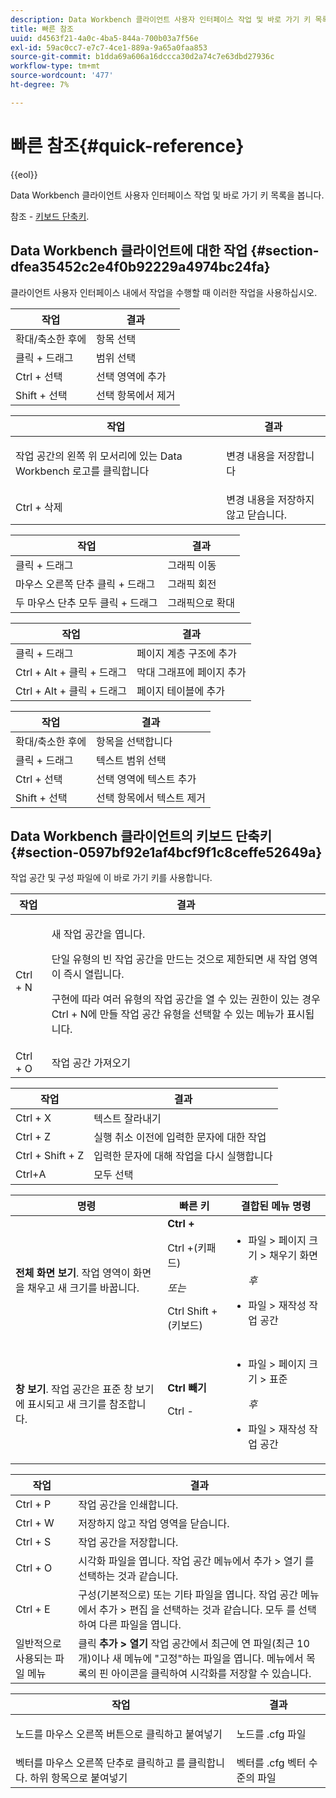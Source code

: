 ```yaml
---
description: Data Workbench 클라이언트 사용자 인터페이스 작업 및 바로 가기 키 목록을 봅니다.
title: 빠른 참조
uuid: d4563f21-4a0c-4ba5-844a-700b03a7f56e
exl-id: 59ac0cc7-e7c7-4ce1-889a-9a65a0faa853
source-git-commit: b1dda69a606a16dccca30d2a74c7e63dbd27936c
workflow-type: tm+mt
source-wordcount: '477'
ht-degree: 7%

---
```


# 빠른 참조{#quick-reference}

{{eol}}

Data Workbench 클라이언트 사용자 인터페이스 작업 및 바로 가기 키 목록을 봅니다.

참조 - [키보드 단축키](../../../home/c-get-started/c-vis/c-qk-ref.md#section-0597bf92e1af4bcf9f1c8ceffe52649a).

## Data Workbench 클라이언트에 대한 작업 {#section-dfea35452c2e4f0b92229a4974bc24fa}

클라이언트 사용자 인터페이스 내에서 작업을 수행할 때 이러한 작업을 사용하십시오.

| 작업 | 결과 |
|---|---|
| 확대/축소한 후에  | 항목 선택 |
| 클릭 + 드래그 | 범위 선택 |
| Ctrl + 선택 | 선택 영역에 추가 |
| Shift + 선택 | 선택 항목에서 제거 |

<table id="table_468868B713E94F08BFF8F5C468F5100B"> 
 <thead> 
  <tr> 
   <th colname="col1" class="entry"> 작업 </th> 
   <th colname="col2" class="entry"> 결과 </th> 
  </tr> 
 </thead>
 <tbody> 
  <tr> 
   <td colname="col1"> 작업 공간의 왼쪽 위 모서리에 있는 Data Workbench 로고를 클릭합니다 </td> 
   <td colname="col2"> <p>변경 내용을 저장합니다 </p> </td> 
  </tr> 
  <tr> 
   <td colname="col1"> Ctrl + 삭제 </td> 
   <td colname="col2"> 변경 내용을 저장하지 않고 닫습니다. </td> 
  </tr> 
 </tbody> 
</table>

| 작업 | 결과 |
|---|---|
| 클릭 + 드래그 | 그래픽 이동 |
| 마우스 오른쪽 단추 클릭 + 드래그 | 그래픽 회전 |
| 두 마우스 단추 모두 클릭 + 드래그 | 그래픽으로 확대 |

| 작업 | 결과 |
|---|---|
| 클릭 + 드래그 | 페이지 계층 구조에 추가 |
| Ctrl + Alt + 클릭 + 드래그 | 막대 그래프에 페이지 추가 |
| Ctrl + Alt + 클릭 + 드래그 | 페이지 테이블에 추가 |

| 작업 | 결과 |
|---|---|
| 확대/축소한 후에  | 항목을 선택합니다 |
| 클릭 + 드래그 | 텍스트 범위 선택 |
| Ctrl + 선택 | 선택 영역에 텍스트 추가 |
| Shift + 선택 | 선택 항목에서 텍스트 제거 |

## Data Workbench 클라이언트의 키보드 단축키 {#section-0597bf92e1af4bcf9f1c8ceffe52649a}

작업 공간 및 구성 파일에 이 바로 가기 키를 사용합니다.

<table id="table_169AD5F75C92449FACEAC64660B4B50D"> 
 <thead> 
  <tr> 
   <th colname="col1" class="entry"> 작업 </th> 
   <th colname="col2" class="entry"> 결과 </th> 
  </tr>
 </thead>
 <tbody> 
  <tr> 
   <td colname="col1"> Ctrl + N </td> 
   <td colname="col2"> <p>새 작업 공간을 엽니다. </p> <p>단일 유형의 빈 작업 공간을 만드는 것으로 제한되면 새 작업 영역이 즉시 열립니다. </p> <p>구현에 따라 여러 유형의 작업 공간을 열 수 있는 권한이 있는 경우 Ctrl + N에 만들 작업 공간 유형을 선택할 수 있는 메뉴가 표시됩니다. </p> </td> 
  </tr> 
  <tr> 
   <td colname="col1"> Ctrl + O </td> 
   <td colname="col2"> 작업 공간 가져오기 </td> 
  </tr> 
 </tbody> 
</table>

| 작업 | 결과 |
|---|---|
| Ctrl + X | 텍스트 잘라내기 |
| Ctrl + Z | 실행 취소 이전에 입력한 문자에 대한 작업 |
| Ctrl + Shift + Z | 입력한 문자에 대해 작업을 다시 실행합니다 |
| Ctrl+A | 모두 선택 |

<table id="table_A01C514C99F043338D183A6839E03DEA"> 
 <thead> 
  <tr> 
   <th colname="col1" class="entry"> 명령 </th> 
   <th colname="col2" class="entry"> 빠른 키 </th> 
   <th colname="col3" class="entry"> 결합된 메뉴 명령 </th> 
  </tr>
 </thead>
 <tbody> 
  <tr> 
   <td colname="col1"><b>전체 화면 보기</b>. 작업 영역이 화면을 채우고 새 크기를 바꿉니다. </td> 
   <td colname="col2"><b>Ctrl +</b> <p>Ctrl +(키패드) </p> <p><i>또는</i> </p> <p>Ctrl Shift + (키보드) </p> </td> 
   <td colname="col3"> 
    <ul id="ul_C7C731B894D946D9916F50806F015857"> 
     <li id="li_452B4C119B1A40038A408CFFC53653A9">파일 &gt; 페이지 크기 &gt; 채우기 화면 <p><i>후</i> </p> </li> 
     <li id="li_DE9B8B31B9F24A6AA68A1D0DB886B501">파일 &gt; 재작성 작업 공간 </li> 
    </ul> </td> 
  </tr> 
  <tr> 
   <td colname="col1"><b>창 보기</b>. 작업 공간은 표준 창 보기에 표시되고 새 크기를 참조합니다. </td> 
   <td colname="col2"><b>Ctrl 빼기</b> <p>Ctrl - </p> </td> 
   <td colname="col3"> 
    <ul id="ul_3474B9EFD69343C09BC84E485D896C28"> 
     <li id="li_820BAED76FF24A5785E6D89C5C692DD5">파일 &gt; 페이지 크기 &gt; 표준 <p><i>후</i> </p> </li> 
     <li id="li_337789F282CE4C2C990C67B115782454">파일 &gt; 재작성 작업 공간 </li> 
    </ul> </td> 
  </tr> 
 </tbody> 
</table>

| 작업 | 결과 |
|---|---|
| Ctrl + P | 작업 공간을 인쇄합니다. |
| Ctrl + W | 저장하지 않고 작업 영역을 닫습니다. |
| Ctrl + S | 작업 공간을 저장합니다. |
| Ctrl + O | 시각화 파일을 엽니다. 작업 공간 메뉴에서 추가 > 열기 를 선택하는 것과 같습니다. |
| Ctrl + E | 구성(기본적으로) 또는 기타 파일을 엽니다. 작업 공간 메뉴에서 추가 > 편집 을 선택하는 것과 같습니다. 모두 를 선택하여 다른 파일을 엽니다. |
| 일반적으로 사용되는 파일 메뉴 | 클릭 **추가 > 열기** 작업 공간에서 최근에 연 파일(최근 10개)이나 새 메뉴에 &quot;고정&quot;하는 파일을 엽니다. 메뉴에서 목록의 핀 아이콘을 클릭하여 시각화를 저장할 수 있습니다. |

<table id="table_99414A5999F94A2EAB2BBBA27EE487F5"> 
 <thead> 
  <tr> 
   <th colname="col1" class="entry"> 작업 </th> 
   <th colname="col2" class="entry"> 결과 </th> 
  </tr>
 </thead>
 <tbody> 
  <tr> 
   <td colname="col1"> <p>노드를 마우스 오른쪽 버튼으로 클릭하고 <span class="uicontrol"> 붙여넣기</span> </p> </td> 
   <td colname="col2"> <p>노드를 <span class="filepath"> .cfg</span> 파일 </p> </td> 
  </tr> 
  <tr> 
   <td colname="col1">벡터를 마우스 오른쪽 단추로 클릭하고 를 클릭합니다. <span class="uicontrol"> 하위 항목으로 붙여넣기</span> </td> 
   <td colname="col2">벡터를 <span class="filepath"> .cfg</span> 벡터 수준의 파일 </td> 
  </tr> 
 </tbody> 
</table>
